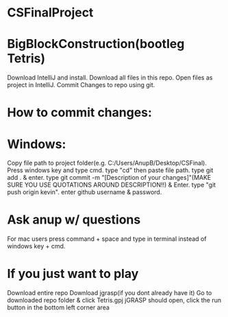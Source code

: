 # CSFinalProject
# BigBlockConstruction(bootleg Tetris)
 Download IntelliJ and install.
 Download all files in this repo.
 Open files as project in IntelliJ.
 Commit Changes to repo using git.
# How to commit changes:
# Windows:
 Copy file path to project folder(e.g. C:/Users/AnupB/Desktop/CSFinal).
 Press windows key and type cmd.
 type "cd" then paste file path.
 type git add . & enter.
 type git commit -m "[Description of your changes]"(MAKE SURE YOU USE QUOTATIONS AROUND DESCRIPTION!!) & Enter.
 type "git push origin kevin".
 enter github username & password.
# Ask anup w/ questions 
 For mac users press command + space and type in terminal instead of windows key + cmd.


# If you just want to play
Download entire repo
Download jgrasp(if you dont already have it)
Go to downloaded repo folder & click Tetris.gpj
jGRASP should open, click the run button in the bottom left corner area
